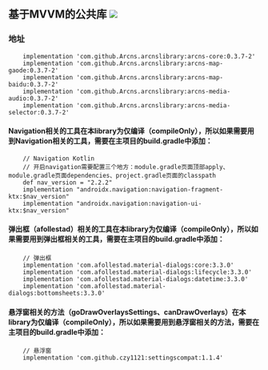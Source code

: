 ## 基于MVVM的公共库 [![](https://www.jitpack.io/v/Arcns/arcnslibrary.svg)](https://www.jitpack.io/#Arcns/arcnslibrary)

### 地址
```
    implementation 'com.github.Arcns.arcnslibrary:arcns-core:0.3.7-2'
    implementation 'com.github.Arcns.arcnslibrary:arcns-map-gaode:0.3.7-2'
    implementation 'com.github.Arcns.arcnslibrary:arcns-map-baidu:0.3.7-2'
    implementation 'com.github.Arcns.arcnslibrary:arcns-media-audio:0.3.7-2'
    implementation 'com.github.Arcns.arcnslibrary:arcns-media-selector:0.3.7-2'
```

#### Navigation相关的工具在本library为仅编译（compileOnly），所以如果需要用到Navigation相关的工具，需要在主项目的build.gradle中添加：
```
    // Navigation Kotlin
    // 开启navigation需要配置三个地方：module.gradle页面顶部apply、module.gradle页面dependencies、project.gradle页面的classpath
    def nav_version = "2.2.2"
    implementation "androidx.navigation:navigation-fragment-ktx:$nav_version"
    implementation "androidx.navigation:navigation-ui-ktx:$nav_version"
```

####  弹出框（afollestad）相关的工具在本library为仅编译（compileOnly），所以如果需要用到弹出框相关的工具，需要在主项目的build.gradle中添加：
```
    // 弹出框
    implementation 'com.afollestad.material-dialogs:core:3.3.0'
    implementation 'com.afollestad.material-dialogs:lifecycle:3.3.0'
    implementation 'com.afollestad.material-dialogs:datetime:3.3.0'
    implementation 'com.afollestad.material-dialogs:bottomsheets:3.3.0'
```
####  悬浮窗相关的方法（goDrawOverlaysSettings、canDrawOverlays）在本library为仅编译（compileOnly），所以如果需要用到悬浮窗相关的方法，需要在主项目的build.gradle中添加：
```
    // 悬浮窗
    implementation 'com.github.czy1121:settingscompat:1.1.4'
```
